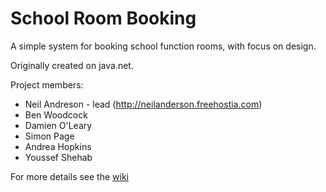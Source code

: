 # School Room Booking

A simple system for booking school function rooms, with focus on design.

Originally created on java.net.

Project members:
* Neil Andreson - lead (http://neilanderson.freehostia.com)
* Ben Woodcock
* Damien O'Leary
* Simon Page
* Andrea Hopkins
* Youssef Shehab

For more details see the [wiki](/../../wiki)

